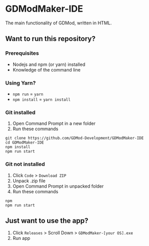 # GDModMaker-IDE
The main functionality of GDMod, written in HTML.

## Want to run this repository?

### Prerequisites
- Nodejs and npm (or yarn) installed
- Knowledge of the command line

### Using Yarn?
- `npm run` = `yarn`
- `npm install` = `yarn install`

### Git installed
1. Open Command Prompt in a new folder
2. Run these commands
```
git clone https://github.com/GDMod-Development/GDModMaker-IDE
cd GDModMaker-IDE
npm install
npm run start
```

### Git not installed
1. Click `Code` > `Download ZIP`
2. Unpack .zip file
3. Open Command Prompt in unpacked folder
4. Run these commands
```
npm 
npm run start
```

## Just want to use the app?
1. Click `Releases` > Scroll Down > `GDModMaker-[your OS].exe`
2. Run app
